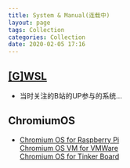 ```yaml
---
title: System & Manual(连载中)
layout: page
tags: Collection
categories: Collection
date: 2020-02-05 17:16
---
```


## __[[G]WSL](https://wiki.ubuntu.com/WSL)__
- 当时关注的B站的UP参与的系统...

## __ChromiumOS__
- [Chromium OS for Raspberry Pi](https://github.com/FydeOS/chromium_os_for_raspberry_pi)<br/>[Chromium OS VM for VMWare](https://github.com/FydeOS/overlay-variant-amd64-generic-vmware/)<br/>[Chromium OS for Tinker Board](https://github.com/FydeOS/chromium_os_for_tinker_board)

